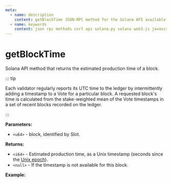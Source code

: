 ```yaml
---
meta:
  - name: description
    content: getBlockTime JSON-RPC method for the Solana API available with examples in Solana web3.js, Solana.py, and cURL.
  - name: keywords
    content: json rpc methods curl api solana.py solana web3.js javascript python solana 
---
```


# getBlockTime

Solana API method that returns the estimated production time of a block. 

::: tip

Each validator regularly reports its UTC time to the ledger by intermittently adding a timestamp to a Vote for a particular block. A requested block's time is calculated from the stake-weighted mean of the Vote timestamps in a set of recent blocks recorded on the ledger.

:::

**Parameters:** 

* `<u64>` - block, identified by Slot.

**Returns:** 

* `<i64>` - Estimated production time, as a Unix timestamp (seconds since the [Unix epoch](https://www.unixtimestamp.com/)).
* `<null>` - If the timestamp is not available for this block.

**Example:**

<CodeSwitcher :languages="{js:'Solana web3.js', py:'Solana.py', cr:'cURL'}">
<template v-slot:js>

``` js
import { PublicKey, Connection } from "@solana/web3.js"

const nodeUrl = "CHAINSTACK_NODE_URL"
const connect = new Connection(nodeUrl);

(async () => {  
  console.log(await connect.getBlockTime(151696557));
})();
```

</template>
<template v-slot:py>

``` py
from solana.rpc.api import Client

web3 = Client('CHAINSTACK_NODE_URL')

print(web3.get_block_time(151696557))
```

</template>
<template v-slot:cr>

``` sh
curl -X POST "CHAINSTACK_NODE_URL" \
  -H "Content-Type: application/json" \
  --data '{"jsonrpc":"2.0","id":1, "method":"getBlockTime", "params" : [151696557]}'
```

</template>
</CodeSwitcher>